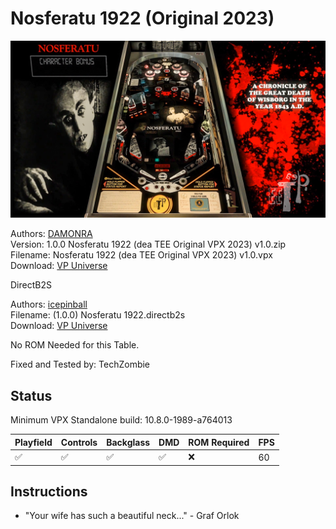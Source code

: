 # Nosferatu 1922 (Original 2023)

![Table Preview](../../images/vpx-nosferatu.png)

Authors: [DAMONRA](https://vpuniverse.com/profile/48356-damonra/content/?type=downloads_file)  
Version: 1.0.0 Nosferatu 1922 (dea TEE Original VPX 2023) v1.0.zip  
Filename: Nosferatu 1922 (dea TEE Original VPX 2023) v1.0.vpx  
Download: [VP Universe](https://vpuniverse.com/files/file/16413-nosferatu-1922-original-2023/)

DirectB2S

Authors: [icepinball](https://vpuniverse.com/profile/4306-icepinball/)  
Filename: (1.0.0) Nosferatu 1922.directb2s  
Download: [VP Universe](https://vpuniverse.com/files/file/16415-nosferatu-1922-backgass-iceman-2023/)

No ROM Needed for this Table.

Fixed and Tested by: TechZombie

## Status 

Minimum VPX Standalone build: 10.8.0-1989-a764013

| Playfield | Controls | Backglass | DMD | ROM Required | FPS | 
|-----------|----------|-----------|-----|--------------|-----|
| :white_check_mark: | :white_check_mark: | :white_check_mark: | :white_check_mark: | :x: | 60 |

## Instructions

- "Your wife has such a beautiful neck..." - Graf Orlok

